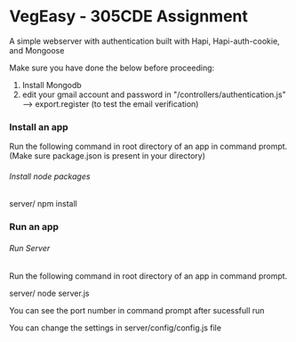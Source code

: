 VegEasy - 305CDE Assignment
========================

A simple webserver with authentication built with Hapi, Hapi-auth-cookie, and Mongoose

Make sure you have done the below before proceeding:
1) Install Mongodb
2) edit your gmail account and password in "/controllers/authentication.js" --> export.register
(to test the email verification)


### Install an app

Run the following command in root directory of an app in command prompt.
(Make sure package.json is present in your directory)

###### *Install node packages*

server/ npm install

### Run an app

###### *Run Server*

Run the following command in root directory of an app in command prompt.

server/ node server.js

You can see the port number in command prompt after sucessfull run

You can change the settings in server/config/config.js file
